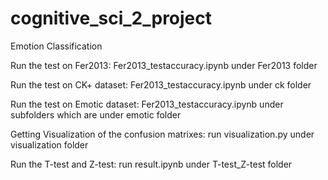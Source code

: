 # cognitive_sci_2_project
Emotion Classification

Run the test on Fer2013:
Fer2013_testaccuracy.ipynb under Fer2013 folder

Run the test on CK+ dataset:
Fer2013_testaccuracy.ipynb under ck folder

Run the test on Emotic dataset:
Fer2013_testaccuracy.ipynb under subfolders which are under emotic folder

Getting Visualization of the confusion matrixes:
run visualization.py under visualization folder

Run the T-test and Z-test:
run result.ipynb under T-test_Z-test folder
